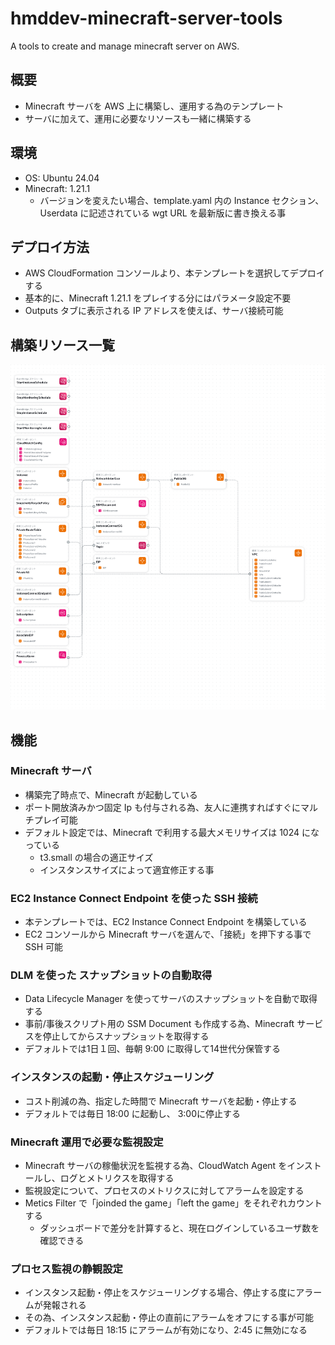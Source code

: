 # hmddev-minecraft-server-tools

A tools to create and manage minecraft server on AWS.

## 概要

- Minecraft サーバを AWS 上に構築し、運用する為のテンプレート
- サーバに加えて、運用に必要なリソースも一緒に構築する

## 環境

- OS: Ubuntu 24.04
- Minecraft: 1.21.1
  - バージョンを変えたい場合、template.yaml 内の Instance セクション、Userdata に記述されている wgt URL を最新版に書き換える事

## デプロイ方法

- AWS CloudFormation コンソールより、本テンプレートを選択してデプロイする
- 基本的に、Minecraft 1.21.1 をプレイする分にはパラメータ設定不要
- Outputs タブに表示される IP アドレスを使えば、サーバ接続可能

## 構築リソース一覧

![resources](/images/application-composer-template.yaml.png)

## 機能

### Minecraft サーバ

- 構築完了時点で、Minecraft が起動している
- ポート開放済みかつ固定 Ip も付与される為、友人に連携すればすぐにマルチプレイ可能
- デフォルト設定では、Minecraft で利用する最大メモリサイズは 1024 になっている
  - t3.small の場合の適正サイズ
  - インスタンスサイズによって適宜修正する事

### EC2 Instance Connect Endpoint を使った SSH 接続

- 本テンプレートでは、EC2 Instance Connect Endpoint を構築している
- EC2 コンソールから Minecraft サーバを選んで、「接続」を押下する事で SSH 可能

### DLM を使った スナップショットの自動取得

- Data Lifecycle Manager を使ってサーバのスナップショットを自動で取得する
- 事前/事後スクリプト用の SSM Document も作成する為、Minecraft サービスを停止してからスナップショットを取得する
- デフォルトでは1日１回、毎朝 9:00 に取得して14世代分保管する

### インスタンスの起動・停止スケジューリング

- コスト削減の為、指定した時間で Minecraft サーバを起動・停止する
- デフォルトでは毎日 18:00 に起動し、 3:00に停止する

### Minecraft 運用で必要な監視設定

- Minecraft サーバの稼働状況を監視する為、CloudWatch Agent をインストールし、ログとメトリクスを取得する
- 監視設定について、プロセスのメトリクスに対してアラームを設定する
- Metics Filter で「joinded the game」「left the game」をそれぞれカウントする
  - ダッシュボードで差分を計算すると、現在ログインしているユーザ数を確認できる

### プロセス監視の静観設定

- インスタンス起動・停止をスケジューリングする場合、停止する度にアラームが発報される
- その為、インスタンス起動・停止の直前にアラームをオフにする事が可能
- デフォルトでは毎日 18:15 にアラームが有効になり、2:45 に無効になる
